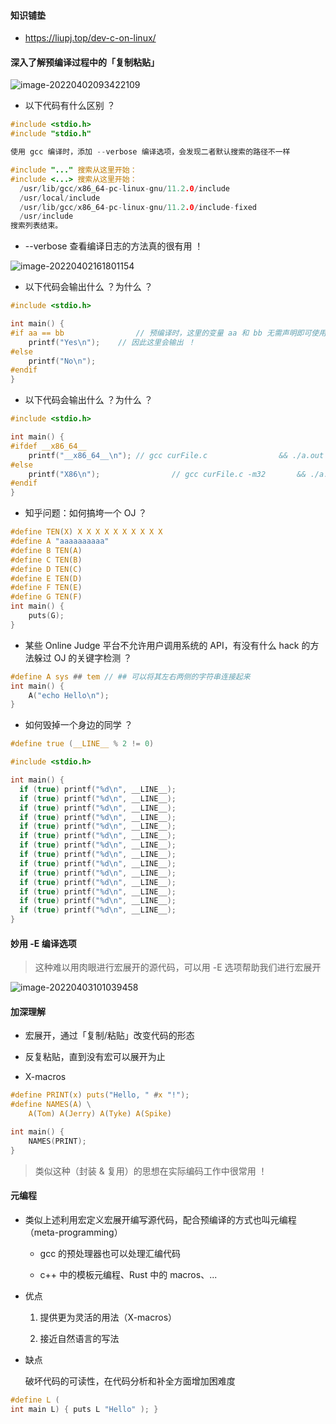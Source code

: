 #### 知识铺垫

- https://liupj.top/dev-c-on-linux/

#### 深入了解预编译过程中的「复制粘贴」

![image-20220402093422109](https://aliyun-oss-lpj.oss-cn-qingdao.aliyuncs.com/images/by-picgo/image-20220402093422109.png)

- 以下代码有什么区别 ？

```c
#include <stdio.h>
#include "stdio.h"

使用 gcc 编译时，添加 --verbose 编译选项，会发现二者默认搜索的路径不一样

#include "..." 搜索从这里开始：
#include <...> 搜索从这里开始：
  /usr/lib/gcc/x86_64-pc-linux-gnu/11.2.0/include
  /usr/local/include
  /usr/lib/gcc/x86_64-pc-linux-gnu/11.2.0/include-fixed
  /usr/include
搜索列表结束。
```

- --verbose 查看编译日志的方法真的很有用 ！

![image-20220402161801154](https://aliyun-oss-lpj.oss-cn-qingdao.aliyuncs.com/images/by-picgo/image-20220402161801154.png)

- 以下代码会输出什么 ？为什么 ？

```c
#include <stdio.h>

int main() {
#if aa == bb				// 预编译时，这里的变量 aa 和 bb 无需声明即可使用，初始值都为空，因此二者确实相等
	printf("Yes\n");	// 因此这里会输出 ！
#else
	printf("No\n");
#endif
}
```

- 以下代码会输出什么 ？为什么 ？

```c
#include <stdio.h>

int main() {
#ifdef __x86_64__
	printf("__x86_64__\n");	// gcc curFile.c				&& ./a.out => 输出本行
#else
	printf("X86\n");				// gcc curFile.c -m32		&& ./a.out => 输出本行
#endif
}
```

- 知乎问题：如何搞垮一个 OJ ？

```c
#define TEN(X) X X X X X X X X X X
#define A "aaaaaaaaaa"
#define B TEN(A)
#define C TEN(B)
#define D TEN(C)
#define E TEN(D)
#define F TEN(E)
#define G TEN(F)
int main() {
	puts(G);
}
```

- 某些 Online Judge 平台不允许用户调用系统的 API，有没有什么 hack 的方法躲过 OJ 的关键字检测 ？

```c
#define A sys ## tem // ## 可以将其左右两侧的字符串连接起来
int main() {
	A("echo Hello\n");
}
```

- 如何毁掉一个身边的同学 ？

```c
#define true (__LINE__ % 2 != 0)

#include <stdio.h>

int main() {
  if (true) printf("%d\n", __LINE__);
  if (true) printf("%d\n", __LINE__);
  if (true) printf("%d\n", __LINE__);
  if (true) printf("%d\n", __LINE__);
  if (true) printf("%d\n", __LINE__);
  if (true) printf("%d\n", __LINE__);
  if (true) printf("%d\n", __LINE__);
  if (true) printf("%d\n", __LINE__);
  if (true) printf("%d\n", __LINE__);
  if (true) printf("%d\n", __LINE__);
  if (true) printf("%d\n", __LINE__);
  if (true) printf("%d\n", __LINE__);
  if (true) printf("%d\n", __LINE__);
  if (true) printf("%d\n", __LINE__);
}
```

#### 妙用 -E 编译选项

> 这种难以用肉眼进行宏展开的源代码，可以用 -E 选项帮助我们进行宏展开

![image-20220403101039458](https://aliyun-oss-lpj.oss-cn-qingdao.aliyuncs.com/images/by-picgo/image-20220403101039458.png)

#### 加深理解

- 宏展开，通过「复制/粘贴」改变代码的形态

- 反复粘贴，直到没有宏可以展开为止

- X-macros

```c
#define PRINT(x) puts("Hello, " #x "!");
#define NAMES(A) \
	A(Tom) A(Jerry) A(Tyke) A(Spike)

int main() {
	NAMES(PRINT);
}
```

> 类似这种（封装 & 复用）的思想在实际编码工作中很常用 ！

#### 元编程

- 类似上述利用宏定义宏展开编写源代码，配合预编译的方式也叫元编程（meta-programming）

	- gcc 的预处理器也可以处理汇编代码

	- c++ 中的模板元编程、Rust 中的 macros、...

- 优点

	1. 提供更为灵活的用法（X-macros）

	2. 接近自然语言的写法

- 缺点

	破坏代码的可读性，在代码分析和补全方面增加困难度

```c
#define L (
int main L) { puts L "Hello" ); }
```

